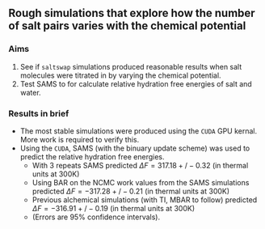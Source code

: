 ## Rough simulations that explore how the number of salt pairs varies with the chemical potential 

### Aims
1. See if `saltswap` simulations produced reasonable results when salt molecules were titrated in by varying the chemical potential.
2. Test SAMS to for calculate relative hydration free energies of salt and water.

### Results in brief
 * The most stable simulations were produced using the `CUDA` GPU kernal. More work is required to verify this. 
 * Using the `CUDA`, SAMS (with the binuary update scheme) was used to predict the relative hydration free energies.
    * With 3 repeats SAMS predicted $\Delta F = 317.18 +/- 0.32$ (in thermal units at 300K)
    * Using BAR on the NCMC work values from the SAMS simulations predicted $\Delta F = -317.28 +/- 0.21$ (in thermal units at 300K)
    * Previous alchemical simulations (with TI, MBAR to follow) predicted $\Delta F = -316.91 +/- 0.19$ (in thermal units at 300K)
    * (Errors are 95% confidence intervals).